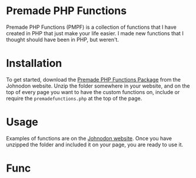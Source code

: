 
# Premade PHP Functions

Premade PHP Functions (PMPF) is a collection of functions that I have created in PHP that just make your life easier. I made new functions that I thought should have been in PHP, but weren't.



# Installation

To get started, download the [Premade PHP Functions Package](https://www.johnodon.com/resources/product.php?id=4&name=pmpf) from the Johnodon website. Unzip the folder somewhere in your website, and on the top of every page you want to have the custom functions on, include or require the `premadefunctions.php` at the top of the page.


# Usage

Examples of functions are on the [Johnodon website](https://www.johnodon.com/pmpf/). Once you have unzipped the folder and included it on your page, you are ready to use it.
# Func
<!--stackedit_data:
eyJoaXN0b3J5IjpbLTE4NjA1ODg0NjZdfQ==
-->